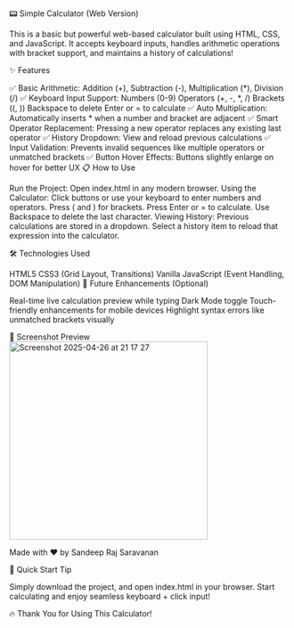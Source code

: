 📟 Simple Calculator (Web Version)

This is a basic but powerful web-based calculator built using HTML, CSS, and JavaScript.
It accepts keyboard inputs, handles arithmetic operations with bracket support, and maintains a history of calculations!

✨ Features

✅ Basic Arithmetic: Addition (+), Subtraction (-), Multiplication (*), Division (/)
✅ Keyboard Input Support:
Numbers (0-9)
Operators (+, -, *, /)
Brackets ((, ))
Backspace to delete
Enter or = to calculate
✅ Auto Multiplication:
Automatically inserts * when a number and bracket are adjacent
✅ Smart Operator Replacement:
Pressing a new operator replaces any existing last operator
✅ History Dropdown:
View and reload previous calculations
✅ Input Validation:
Prevents invalid sequences like multiple operators or unmatched brackets
✅ Button Hover Effects:
Buttons slightly enlarge on hover for better UX
📋 How to Use

Run the Project:
Open index.html in any modern browser.
Using the Calculator:
Click buttons or use your keyboard to enter numbers and operators.
Press ( and ) for brackets.
Press Enter or = to calculate.
Use Backspace to delete the last character.
Viewing History:
Previous calculations are stored in a dropdown.
Select a history item to reload that expression into the calculator.

🛠 Technologies Used

HTML5
CSS3 (Grid Layout, Transitions)
Vanilla JavaScript (Event Handling, DOM Manipulation)
🎯 Future Enhancements (Optional)

Real-time live calculation preview while typing
Dark Mode toggle
Touch-friendly enhancements for mobile devices
Highlight syntax errors like unmatched brackets visually

📸 Screenshot Preview
<img width="356" alt="Screenshot 2025-04-26 at 21 17 27" src="https://github.com/user-attachments/assets/dbb23366-3af4-45f0-8bca-ede75a29c126" />

Made with ❤️ by Sandeep Raj Saravanan

📌 Quick Start Tip

Simply download the project, and open index.html in your browser.
Start calculating and enjoy seamless keyboard + click input!

🔥 Thank You for Using This Calculator!
